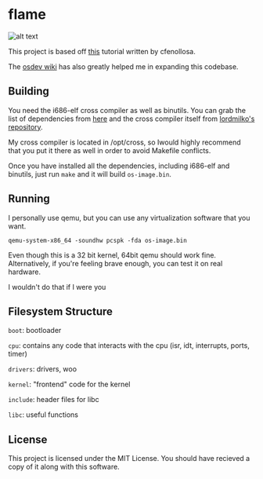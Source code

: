 # flame

![alt text](https://cdn.discordapp.com/attachments/404064439571316747/665670368769605632/unknown.png "flameOS")

This project is based off [this](https://github.com/cfenollosa/os-tutorial) tutorial written by cfenollosa.

The [osdev wiki](https://wiki.osdev.org) has also greatly helped me in expanding this codebase.

## Building

You need the i686-elf cross compiler as well as binutils. You can grab the list of dependencies from [here](https://wiki.osdev.org/GCC_Cross-Compiler) and the cross compiler itself from [lordmilko's repository](https://github.com/lordmilko/i686-elf-tools).

My cross compiler is located in /opt/cross, so  Iwould highly recommend that you put it there as well in order to avoid Makefile conflicts.

Once you have installed all the dependencies, including i686-elf and binutils, just run `make` and it will build `os-image.bin`.

## Running

I personally use qemu, but you can use any virtualization software that you want.

```
qemu-system-x86_64 -soundhw pcspk -fda os-image.bin
```

Even though this is a 32 bit kernel, 64bit qemu should work fine. Alternatively, if you're feeling brave enough, you can test it on real hardware.

I wouldn't do that if I were you

## Filesystem Structure

`boot`: bootloader

`cpu`: contains any code that interacts with the cpu (isr, idt, interrupts, ports, timer)

`drivers`: drivers, woo

`kernel`: "frontend" code for the kernel

`include`: header files for libc

`libc`: useful functions

## License

This project is licensed under the MIT License. You should have recieved a copy of it along with this software.
